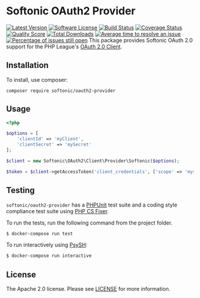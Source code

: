 Softonic OAuth2 Provider
=====

[![Latest Version](https://img.shields.io/github/release/softonic/oauth2-provider.svg?style=flat-square)](https://github.com/softonic/oauth2-provider/releases)
[![Software License](https://img.shields.io/badge/license-Apache%202.0-blue.svg?style=flat-square)](LICENSE.md)
[![Build Status](https://img.shields.io/travis/softonic/oauth2-provider/master.svg?style=flat-square)](https://travis-ci.org/softonic/oauth2-provider)
[![Coverage Status](https://img.shields.io/scrutinizer/coverage/g/softonic/oauth2-provider.svg?style=flat-square)](https://scrutinizer-ci.com/g/softonic/oauth2-provider/code-structure)
[![Quality Score](https://img.shields.io/scrutinizer/g/softonic/oauth2-provider.svg?style=flat-square)](https://scrutinizer-ci.com/g/softonic/oauth2-provider)
[![Total Downloads](https://img.shields.io/packagist/dt/softonic/oauth2-provider.svg?style=flat-square)](https://packagist.org/packages/softonic/oauth2-provider)
[![Average time to resolve an issue](http://isitmaintained.com/badge/resolution/softonic/oauth2-provider.svg?style=flat-square)](http://isitmaintained.com/project/softonic/oauth2-provider "Average time to resolve an issue")
[![Percentage of issues still open](http://isitmaintained.com/badge/open/softonic/oauth2-provider.svg?style=flat-square)](http://isitmaintained.com/project/softonic/oauth2-provider "Percentage of issues still open")
This package provides Softonic OAuth 2.0 support for the PHP League's [OAuth 2.0 Client](https://github.com/thephpleague/oauth2-client).

Installation
-------

To install, use composer:

```
composer require softonic/oauth2-provider
```

Usage
-------

``` php
<?php

$options = [
    'clientId' => 'myClient',
    'clientSecret' => 'mySecret'
];

$client = new Softonic\OAuth2\Client\Provider\Softonic($options);

$token = $client->getAccessToken('client_credentials', ['scope' => 'myscope']);
```


Testing
-------

`softonic/oauth2-provider` has a [PHPUnit](https://phpunit.de) test suite and a coding style compliance test suite using [PHP CS Fixer](http://cs.sensiolabs.org/).

To run the tests, run the following command from the project folder.

``` bash
$ docker-compose run test
```

To run interactively using [PsySH](http://psysh.org/):
``` bash
$ docker-compose run interactive
```

License
-------

The Apache 2.0 license. Please see [LICENSE](LICENSE) for more information.

[PSR-2]: http://www.php-fig.org/psr/psr-2/
[PSR-4]: http://www.php-fig.org/psr/psr-4/
